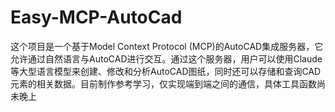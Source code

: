 # Easy-MCP-AutoCad
这个项目是一个基于Model Context Protocol (MCP)的AutoCAD集成服务器，它允许通过自然语言与AutoCAD进行交互。通过这个服务器，用户可以使用Claude等大型语言模型来创建、修改和分析AutoCAD图纸，同时还可以存储和查询CAD元素的相关数据。目前制作参考学习，仅实现端到端之间的通信，具体工具函数尚未晚上
